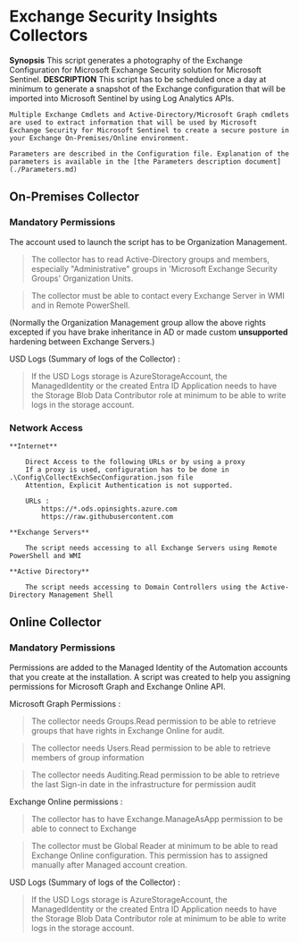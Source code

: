 # Exchange Security Insights Collectors

**Synopsis**
    This script generates a photography of the Exchange Configuration for Microsoft Exchange Security solution for Microsoft Sentinel.
**DESCRIPTION**
    This script has to be scheduled once a day at minimum to generate a snapshot of the Exchange configuration that will be imported into Microsoft Sentinel by using Log Analytics APIs.

    Multiple Exchange Cmdlets and Active-Directory/Microsoft Graph cmdlets are used to extract information that will be used by Microsoft Exchange Security for Microsoft Sentinel to create a secure posture in your Exchange On-Premises/Online environment.

    Parameters are described in the Configuration file. Explanation of the parameters is available in the [the Parameters description document](./Parameters.md)

## On-Premises Collector

### Mandatory Permissions

The account used to launch the script has to be Organization Management.

  > The collector has to read Active-Directory groups and members, especially "Administrative" groups in 'Microsoft Exchange Security Groups' Organization Units.

  > The collector must be able to contact every Exchange Server in WMI and in Remote PowerShell.

(Normally the Organization Management group allow the above rights excepted if you have brake inheritance in AD or made custom **unsupported** hardening between Exchange Servers.)

USD Logs (Summary of logs of the Collector) :

  > If the USD Logs storage is AzureStorageAccount, the ManagedIdentity or the created Entra ID Application needs to have the Storage Blob Data Contributor role at minimum to be able to write logs in the storage account.

### Network Access

    **Internet**
    
        Direct Access to the following URLs or by using a proxy
        If a proxy is used, configuration has to be done in .\Config\CollectExchSecConfiguration.json file
        Attention, Explicit Authentication is not supported.

        URLs :
            https://*.ods.opinsights.azure.com
            https://raw.githubusercontent.com

    **Exchange Servers**
        
        The script needs accessing to all Exchange Servers using Remote PowerShell and WMI

    **Active Directory**

        The script needs accessing to Domain Controllers using the Active-Directory Management Shell

## Online Collector

### Mandatory Permissions

Permissions are added to the Managed Identity of the Automation accounts that you create at the installation. A script was created to help you assigning permissions for Microsoft Graph and Exchange Online API.

Microsoft Graph Permissions :

  > The collector needs Groups.Read permission to be able to retrieve groups that have rights in Exchange Online for audit.

  > The collector needs Users.Read permission to be able to retrieve members of group information

  > The collector needs Auditing.Read permission to be able to retrieve the last Sign-in date in the infrastructure for permission audit


Exchange Online permissions :

  > The collector has to have Exchange.ManageAsApp permission to be able to connect to Exchange

  > The collector must be Global Reader at minimum to be able to read Exchange Online configuration. This permission has to assigned manually after Managed account creation.

USD Logs (Summary of logs of the Collector) :

  > If the USD Logs storage is AzureStorageAccount, the ManagedIdentity or the created Entra ID Application needs to have the Storage Blob Data Contributor role at minimum to be able to write logs in the storage account.
